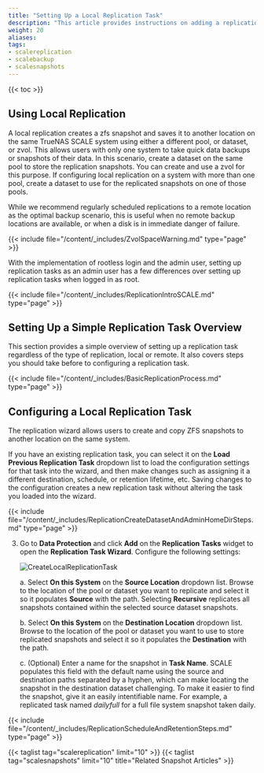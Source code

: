 ```yaml
---
title: "Setting Up a Local Replication Task"
description: "This article provides instructions on adding a replication task using different pools or datasets on the same TrueNAS system."
weight: 20
aliases:
tags:
- scalereplication
- scalebackup
- scalesnapshots
---
```


{{< toc >}}


## Using Local Replication

A local replication creates a zfs snapshot and saves it to another location on the same TrueNAS SCALE system using either a different pool, or dataset, or zvol. 
This allows users with only one system to take quick data backups or snapshots of their data.
In this scenario, create a dataset on the same pool to store the replication snapshots. You can create and use a zvol for this purpose.
If configuring local replication on a system with more than one pool, create a dataset to use for the replicated snapshots on one of those pools.

While we recommend regularly scheduled replications to a remote location as the optimal backup scenario, this is useful when no remote backup locations are available, or when a disk is in immediate danger of failure.

{{< include file="/content/_includes/ZvolSpaceWarning.md" type="page" >}}

With the implementation of rootless login and the admin user, setting up replication tasks as an admin user has a few differences over setting up replication tasks when logged in as root. 

{{< include file="/content/_includes/ReplicationIntroSCALE.md" type="page" >}}

## Setting Up a Simple Replication Task Overview 
This section provides a simple overview of setting up a replication task regardless of the type of replication, local or remote. 
It also covers steps you should take before to configuring a replication task. 

{{< include file="/content/_includes/BasicReplicationProcess.md" type="page" >}}

## Configuring a Local Replication Task

The replication wizard allows users to create and copy ZFS snapshots to another location on the same system. 

If you have an existing replication task, you can select it on the **Load Previous Replication Task** dropdown list to load the configuration settings for that task into the wizard, and then make changes such as assigning it a different destination, schedule, or retention lifetime, etc. 
Saving changes to the configuration creates a new replication task without altering the task you loaded into the wizard.

{{< include file="/content/_includes/ReplicationCreateDatasetAndAdminHomeDirSteps.md" type="page" >}}

3. Go to **Data Protection** and click **Add** on the **Replication Tasks** widget to open the **Replication Task Wizard**. Configure the following settings:
   
   ![CreateLocalReplicationTask](/images/SCALE/22.12/CreateLocalReplicationTask.png "New Local Replication Task")
   
   a. Select **On this System** on the **Source Location** dropdown list. 
      Browse to the location of the pool or dataset you want to replicate and select it so it populates **Source** with the path.
      Selecting **Recursive** replicates all snapshots contained within the selected source dataset snapshots.

   b. Select **On this System** on the **Destination Location** dropdown list. 
      Browse to the location of the pool or dataset you want to use to store replicated snapshots and select it so it populates the **Destination** with the path.

   c. (Optional) Enter a name for the snapshot in **Task Name**. 
      SCALE populates this field with the default name using the source and destination paths separated by a hyphen, which can make locating the snapshot in the destination dataset challenging. 
      To make it easier to find the snapshot, give it an easily intentifiable name. For example, a replicated task named *dailyfull* for a full file system snapshot taken daily. 
    

{{< include file="/content/_includes/ReplicationScheduleAndRetentionSteps.md" type="page" >}}

{{< taglist tag="scalereplication" limit="10" >}}
{{< taglist tag="scalesnapshots" limit="10" title="Related Snapshot Articles" >}}
